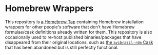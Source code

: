 # Homebrew Wrappers #

This repository is [a Homebrew Tap](https://docs.brew.sh/Taps) containing Homebrew installation wrappers for other people's software that don't have Homebrew formulae/cask definitions already written for them.
This repository is also occasionally used to re-host published binaries/packages that have disappeared from their original locations, such as [the `avibrazil-rdm` Cask](https://github.com/Homebrew/homebrew-cask/pull/138247) that has been abandoned but is still perfectly functional.
